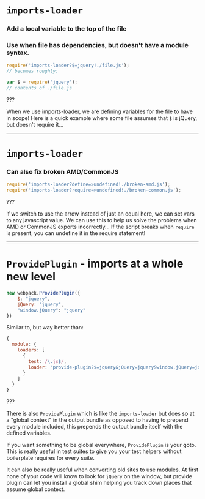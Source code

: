 # `imports-loader`

### Add a local variable to the top of the file

### Use when file has dependencies, but doesn't have a module syntax.

```js
require('imports-loader?$=jquery!./file.js');
// becomes roughly:

var $ = require('jquery');
// contents of ./file.js
```

???

When we use imports-loader, we are defining variables for the file to have in scope!  Here is a quick example where some file assumes that `$` is jQuery, but doesn't require it...

---

# `imports-loader`

### Can also fix broken AMD/CommonJS

```js
require('imports-loader?define=>undefined!./broken-amd.js');
require('imports-loader?require=>undefined!./broken-common.js');
```

???

if we switch to use the arrow instead of just an equal here, we can set vars to any javascript value.  We can use this to help us solve the problems when AMD or CommonJS exports incorrectly... If the script breaks when `require` is present, you can undefine it in the require statement!

---

# `ProvidePlugin` - imports at a whole new level

```js
new webpack.ProvidePlugin({
    $: "jquery",
    jQuery: "jquery",
    "window.jQuery": "jquery"
})
```

Similar to, but way better than:

```js
{
  module: {
    loaders: [
      {
        test: /\.js$/,
        loader: 'provide-plugin?$=jquery&jQuery=jquery&window.jQuery=jquery',
      }
    ]
  }
}
```

???

There is also `ProvidePlugin` which is like the `imports-loader` but does so at a "global context" in the output bundle as opposed to having to prepend every module included, this prepends the output bundle itself with the defined variables.

If you want something to be global everywhere, `ProvidePlugin` is your goto.  This is really useful in test suites to give you your test helpers without boilerplate requires for every suite.

It can also be really useful when converting old sites to use modules.  At first none of your code will know to look for `jQuery` on the window, but provide plugin can let you install a global shim helping you track down places that assume global context.
